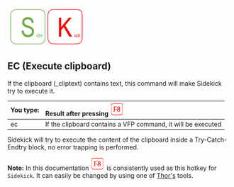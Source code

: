 [![Sidekick](Images/SKLogo.png)](../README.md)

## EC (Execute clipboard)

If the clipboard (_cliptext) contains text, this command will make Sidekick try to execute it.


| You type:                |        Result after pressing ![`F8`](Images/F8.png) |
|:-------------------------|:----------------------------------------------------------|
| ec                       | If the clipboard contains a VFP command, it will be executed |
 
Sidekick will try to execute the content of the clipboard inside a Try-Catch-Endtry block, no error trapping is performed.

**Note:** In this documentation ![`F8`](Images/F8.png) is consistently used as this hotkey for `Sidekick`. It can easily be changed by using one of [Thor's](https://github.com/VFPX/Thor) tools. 

